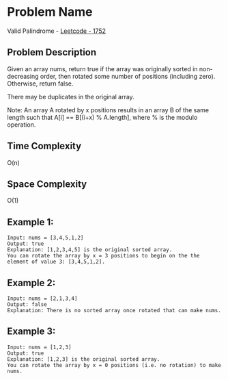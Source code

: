 # Problem Name 
Valid Palindrome - [Leetcode - 1752](https://leetcode.com/problems/check-if-array-is-sorted-and-rotated/)

## Problem Description

Given an array nums, return true if the array was originally sorted in non-decreasing order, then rotated some number of positions (including zero). Otherwise, return false.

There may be duplicates in the original array.

Note: An array A rotated by x positions results in an array B of the same length such that A[i] == B[(i+x) % A.length], where % is the modulo operation.

## Time Complexity
O(n)

## Space Complexity
O(1)

## Example 1:
```
Input: nums = [3,4,5,1,2]
Output: true
Explanation: [1,2,3,4,5] is the original sorted array.
You can rotate the array by x = 3 positions to begin on the the element of value 3: [3,4,5,1,2].
```

## Example 2:
```
Input: nums = [2,1,3,4]
Output: false
Explanation: There is no sorted array once rotated that can make nums.
```

## Example 3:
```
Input: nums = [1,2,3]
Output: true
Explanation: [1,2,3] is the original sorted array.
You can rotate the array by x = 0 positions (i.e. no rotation) to make nums.
```